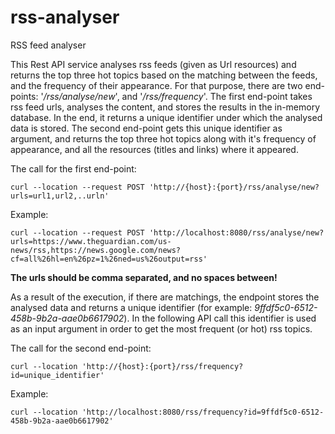 # rss-analyser

RSS feed analyser

This Rest API service analyses rss feeds (given as Url resources) and returns the top three hot topics based on the matching between the feeds, and the frequency of their appearance.
For that purpose, there are two end-points: '*/rss/analyse/new*', and '*/rss/frequency*'. 
The first end-point takes rss feed urls, analyses the content, and stores the results in the in-memory database. In the end, it returns a unique identifier under which the analysed data is stored.
The second end-point gets this unique identifier as argument, and returns the top three hot topics along with it's frequency of appearance, and all the resources (titles and links) where it appeared.

The call for the first end-point:


```
curl --location --request POST 'http://{host}:{port}/rss/analyse/new?urls=url1,url2,..urln'
```

Example:

```
curl --location --request POST 'http://localhost:8080/rss/analyse/new?urls=https://www.theguardian.com/us-news/rss,https://news.google.com/news?cf=all%26hl=en%26pz=1%26ned=us%26output=rss'
```

**The urls should be comma separated, and no spaces between!**


As a result of the execution, if there are matchings, the endpoint stores the analysed data and returns a unique identifier (for example: *9ffdf5c0-6512-458b-9b2a-aae0b6617902*). In the following API call this identifier is used as an input argument in order to get the most frequent (or hot) rss topics.


The call for the second end-point:


```
curl --location 'http://{host}:{port}/rss/frequency?id=unique_identifier'
```

Example:

```
curl --location 'http://localhost:8080/rss/frequency?id=9ffdf5c0-6512-458b-9b2a-aae0b6617902'
```

